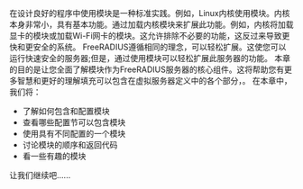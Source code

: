在设计良好的程序中使用模块是一种标准实践。例如，Linux内核使用模块。内核本身非常小，具有基本功能。通过加载内核模块来扩展此功能。例如，内核将加载显卡的模块或加载Wi-Fi网卡的模块。这允许排除不必要的功能，这反过来导致更快和更安全的系统。
FreeRADIUS遵循相同的理念，可以轻松扩展。这使您可以运行快速安全的服务器;但是，通过使用模块可以轻松扩展此服务器的功能。
本章的目的是让您全面了解模块作为FreeRADIUS服务器的核心组件。这将帮助您有更多智慧和更好的理解填充可以包含在虚拟服务器定义中的各个部分，。
在本章中，我们将：
+ 了解如何包含和配置模块
+ 查看哪些配置节可以包含模块
+ 使用具有不同配置的一个模块
+ 讨论模块的顺序和返回代码
+ 看一些有趣的模块

让我们继续吧......
